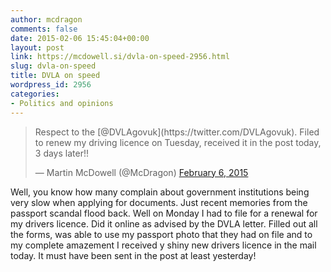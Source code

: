 ```yaml
---
author: mcdragon
comments: false
date: 2015-02-06 15:45:04+00:00
layout: post
link: https://mcdowell.si/dvla-on-speed-2956.html
slug: dvla-on-speed
title: DVLA on speed
wordpress_id: 2956
categories:
- Politics and opinions
---
```


<blockquote>Respect to the [@DVLAgovuk](https://twitter.com/DVLAgovuk). Filed to renew my driving licence on Tuesday, received it in the post today, 3 days later!!

— Martin McDowell (@McDragon) [February 6, 2015](https://twitter.com/McDragon/status/563679316127793152)</blockquote>




Well, you know how many complain about government institutions being very slow when applying for documents. Just recent memories from the passport scandal flood back.
Well on Monday I had to file for a renewal for my drivers licence. Did it online as advised by the DVLA letter. Filled out all the forms, was able to use my passport photo that they had on file and to my complete amazement I received y shiny new drivers licence in the mail today.
It must have been sent in the post at least yesterday!
